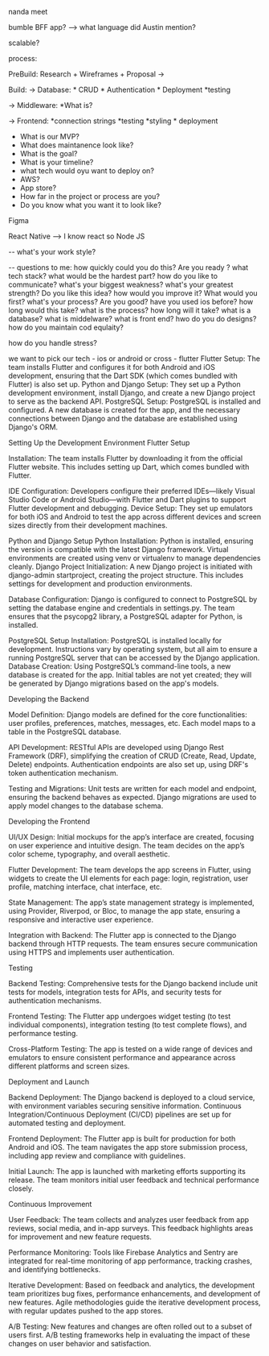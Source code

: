 nanda meet


bumble BFF app? --> what language did Austin mention? 

scalable? 

process: 

PreBuild: 
Research + Wireframes + Proposal -> 


Build: 
-> Database: 
    * CRUD
    * Authentication
    * Deployment
    *testing

-> Middleware: 
    *What is? 

-> Frontend: 
    *connection strings 
    *testing
    *styling
    * deployment

* What is our MVP? 
* What does maintanence look like? 
* What is the goal? 
* What is your timeline? 
* what tech would oyu want to deploy on? 
* AWS? 
* App store? 
* How far in the project or process are you? 
* Do you know what you want it to look like? 

Figma 

React Native --> I know react so 
Node JS 

-- what's your work style? 

-- questions to me: how quickly could you do this? 
Are you ready ? 
what tech stack? 
what would be the hardest part? 
how do you like to communicate? 
what's your biggest weakness? 
what's your greatest strength? 
Do you like this idea? 
how would you improve it? 
What would you first? 
what's your process? 
Are you good? 
have you used ios before? 
how long would this take? 
what is the process? how long will it take? 
what is a database? 
what is middelware? 
what is front end? 
hwo do you do designs? 
how do you maintain cod equlaity? 

how do you handle stress? 

we want to pick our tech - ios or android or cross - flutter
Flutter Setup: The team installs Flutter and configures it for both Android and iOS development, ensuring that the Dart SDK (which comes bundled with Flutter) is also set up.
Python and Django Setup: They set up a Python development environment, install Django, and create a new Django project to serve as the backend API.
PostgreSQL Setup: PostgreSQL is installed and configured. A new database is created for the app, and the necessary connections between Django and the database are established using Django's ORM.


Setting Up the Development Environment
Flutter Setup

Installation: The team installs Flutter by downloading it from the official Flutter website. This includes setting up Dart, which comes bundled with Flutter.


IDE Configuration: Developers configure their preferred IDEs—likely Visual Studio Code or Android Studio—with Flutter and Dart plugins to support Flutter development and debugging.
Device Setup: They set up emulators for both iOS and Android to test the app across different devices and screen sizes directly from their development machines.


Python and Django Setup
Python Installation: Python is installed, ensuring the version is compatible with the latest Django framework. Virtual environments are created using venv or virtualenv to manage dependencies cleanly.
Django Project Initialization: A new Django project is initiated with django-admin startproject, creating the project structure. This includes settings for development and production environments.

Database Configuration: Django is configured to connect to PostgreSQL by setting the database engine and credentials in settings.py. The team ensures that the psycopg2 library, a PostgreSQL adapter for Python, is installed.

PostgreSQL Setup
Installation: PostgreSQL is installed locally for development. Instructions vary by operating system, but all aim to ensure a running PostgreSQL server that can be accessed by the Django application.
Database Creation: Using PostgreSQL’s command-line tools, a new database is created for the app. Initial tables are not yet created; they will be generated by Django migrations based on the app's models.

Developing the Backend

Model Definition: Django models are defined for the core functionalities: user profiles, preferences, matches, messages, etc. Each model maps to a table in the PostgreSQL database.

API Development: RESTful APIs are developed using Django Rest Framework (DRF), simplifying the creation of CRUD (Create, Read, Update, Delete) endpoints. Authentication endpoints are also set up, using DRF's token authentication mechanism.

Testing and Migrations: Unit tests are written for each model and endpoint, ensuring the backend behaves as expected. Django migrations are used to apply model changes to the database schema.

Developing the Frontend

UI/UX Design: Initial mockups for the app’s interface are created, focusing on user experience and intuitive design. The team decides on the app’s color scheme, typography, and overall aesthetic.

Flutter Development: The team develops the app screens in Flutter, using widgets to create the UI elements for each page: login, registration, user profile, matching interface, chat interface, etc.

State Management: The app’s state management strategy is implemented, using Provider, Riverpod, or Bloc, to manage the app state, ensuring a responsive and interactive user experience.

Integration with Backend: The Flutter app is connected to the Django backend through HTTP requests. The team ensures secure communication using HTTPS and implements user authentication.

Testing

Backend Testing: Comprehensive tests for the Django backend include unit tests for models, integration tests for APIs, and security tests for authentication mechanisms.

Frontend Testing: The Flutter app undergoes widget testing (to test individual components), integration testing (to test complete flows), and performance testing.

Cross-Platform Testing: The app is tested on a wide range of devices and emulators to ensure consistent performance and appearance across different platforms and screen sizes.

Deployment and Launch

Backend Deployment: The Django backend is deployed to a cloud service, with environment variables securing sensitive information. Continuous Integration/Continuous Deployment (CI/CD) pipelines are set up for automated testing and deployment.

Frontend Deployment: The Flutter app is built for production for both Android and iOS. The team navigates the app store submission process, including app review and compliance with guidelines.

Initial Launch: The app is launched with marketing efforts supporting its release. The team monitors initial user feedback and technical performance closely.

Continuous Improvement

User Feedback: The team collects and analyzes user feedback from app reviews, social media, and in-app surveys. This feedback highlights areas for improvement and new feature requests.

Performance Monitoring: Tools like Firebase Analytics and Sentry are integrated for real-time monitoring of app performance, tracking crashes, and identifying bottlenecks.

Iterative Development: Based on feedback and analytics, the development team prioritizes bug fixes, performance enhancements, and development of new features. Agile methodologies guide the iterative development process, with regular updates pushed to the app stores.

A/B Testing: New features and changes are often rolled out to a subset of users first. A/B testing frameworks help in evaluating the impact of these changes on user behavior and satisfaction.
